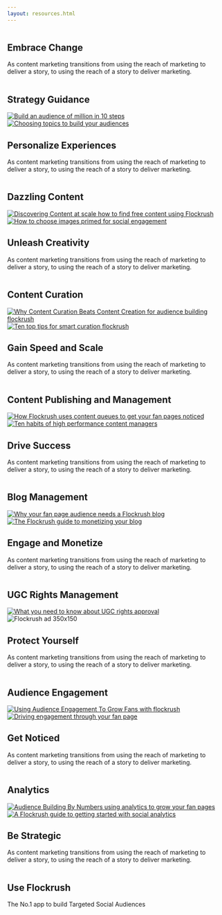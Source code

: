 ```yaml
---
layout: resources.html
---
```


<!-- Flockrush resources -->

 <div class="ui vertical stripe segment">
  <div class="ui container">
  <div class="ui padded grid">
  <div class="black row">
  <div class="column">
  <h2 class="ui inverted header">Embrace Change</h2>
  <p>As content marketing transitions from using the reach of marketing to deliver a story, to using the reach of a story to deliver marketing.</p>
</div>
</div>
  <div class="grey row">
  <div class="column">
  <h2>Strategy Guidance</h2>
</div>
</div>
  <div class="eight wide grey column">
  <a class="ui fluid image" href="/resources/How-to-build-an-audience-of-one-million-fans-in-ten-steps/"><img src="img/flockrush-build-an-audience-of-million-in-10-steps.jpg" alt="Build an audience of million in 10 steps"></a>
</div>
  <div class="eight wide grey column">
  <a class="ui fluid image" href="/resources/How-to-choose-a-topic-to-build-a-fan-page/"><img src="img/flockrush-How-to-choose-a-topic-to-build-an-audience.jpg" alt=" Choosing topics to build your audiences"></a>
</div>
  <div class="grey row">
  <div class="right aligned column">
  <h2 class="ui inverted header">Personalize Experiences</h2>
  <p>As content marketing transitions from using the reach of marketing to deliver a story, to using the reach of a story to deliver marketing.</p>
</div>
</div>
  <div class="yellow row">
  <div class="column">
  <h2>Dazzling Content</h2>
</div>
</div>
  <div class="eight wide yellow column">
  <a class="ui fluid image" href="/resources/Discovering-content-at-scale-how-to-find-high-performing-content-for-free-using-Flockrush/"><img src="/img/discovering-content-at-scale–how-to-find-free-content-using-Flockrush.jpg" alt="Discovering Content at scale how to find free content using Flockrush"></a>
</div>
  <div class="eight wide yellow column">
  <a class="ui fluid image" href="/resources/How-to-choose-images-primed-for-social-engagement/"><img src="img/How-to-choose-images-primed-for-social-engagement.jpg" alt="How to choose images primed for social engagement"></a>
</div>
  <div class="yellow row">
  <div class="column">
  <h2 class="ui inverted header">Unleash Creativity</h2>
  <p>As content marketing transitions from using the reach of marketing to deliver a story, to using the reach of a story to deliver marketing.</p>
</div>
</div>
  <div class="purple row">
  <div class="column">
  <h2>Content Curation</h2>
</div>
</div>
  <div class="eight wide purple column">
  <a class="ui fluid image" href="/resources/Why-Content-Curation-Beats-Content-Creation-for-audience-building/"><img src="/img/Why-Content-Curation-Beats-Content-Creation-for-audience-building-flockrush.jpg" alt="Why Content Curation Beats Content Creation for audience building flockrush"></a>
</div>
  <div class="eight wide purple column">
  <a class="ui fluid image" href="/resources/Ten-top-tips-for-smart-curation/"><img src="/img/Ten-top-tips-for-smart-curation-flockrush.jpg" alt="Ten top tips for smart curation flockrush"></a>
</div>
  <div class="purple row">
  <div class="right aligned column">
  <h2 class="ui inverted header">Gain Speed and Scale</h2>
  <p>As content marketing transitions from using the reach of marketing to deliver a story, to using the reach of a story to deliver marketing.</p>
</div>
</div>
  <div class="red row">
  <div class="column">
  <h2>Content Publishing and Management</h2>
</div>
</div>
  <div class="eight wide red column">
  <a class="ui fluid image" href="/resources/How-Flockrush-uses-content-queues-to-get-your-fan-pages-noticed/"><img src="/img/How-Flockrush-uses-content-queues-to-get-your-fan-pages-noticed.jpg" alt="How Flockrush uses content queues to get your fan pages noticed"></a>
</div>
  <div class="eight wide red column">
  <a class="ui fluid image" href="/resources/Ten-habits-of-high-performance-content-managers/"><img src="/img/Ten-habits-of-high-performance-content-managers.jpg" alt="Ten habits of high performance content managers"></a>
</div>
  <div class="red row">
  <div class="column">
  <h2 class="ui inverted header">Drive Success</h2>
  <p>As content marketing transitions from using the reach of marketing to deliver a story, to using the reach of a story to deliver marketing.</p>
</div>
</div>
  <div class="teal row">
  <div class="column">
  <h2>Blog Management</h2>
</div>
</div>
  <div class="eight wide teal column">
  <a class="ui fluid image" href="/resources/Why-your-fan-page-audience-needs-a-Flockrush-blog/"><img src="/img/Why-your-fanpage-audience-needs-a-Flockrush-blog.jpg" alt="Why your fan page audience needs a Flockrush blog"></a>
</div>
  <div class="eight wide teal column">
  <a class="ui fluid image" href="/resources/The-Flockrush-guide-to-monetizing-your-blog/"><img src="/img/The-Flockrush-guide-to-monetizing-your-blog.jpg" alt="The Flockrush guide to monetizing your blog"></a>
</div>
  <div class="teal row">
  <div class="right aligned column">
  <h2 class="ui inverted header">Engage and Monetize</h2>
  <p>As content marketing transitions from using the reach of marketing to deliver a story, to using the reach of a story to deliver marketing.</p>
</div>
</div>
  <div class="orange row">
  <div class="column">
  <h2>UGC Rights Management</h2>
</div>
</div>
  <div class="eight wide orange column">
  <a class="ui fluid image" href="/resources/What-you-need-to-know-about-UGC-rights-approval/"><img src="/img/What-you-need-to-know-about-UGC-rights-approval.jpg" alt="What you need to know about UGC rights approval"></a>
</div>
  <div class="eight wide orange column">
  <a class="ui fluid image"><img src="/img/flockrush-ad-170x125.jpg" alt="Flockrush ad 350x150"></a>
</div>
  <div class="orange row">
  <div class="column">
  <h2 class="ui inverted header">Protect Yourself</h2>
  <p>As content marketing transitions from using the reach of marketing to deliver a story, to using the reach of a story to deliver marketing.</p>
</div>
</div>
  <div class="blue row">
  <div class="column">
  <h2>Audience Engagement
        </h2>
</div>
</div>
  <div class="eight wide blue column">
  <a class="ui fluid image" href="/resources/Using-Audience-Engagement-To-Grow-Fans/"><img src="/img/Using-Audience-Engagement-To-Grow-Fans-with-flockrush.jpg" alt="Using Audience Engagement To Grow Fans with flockrush"></a>
</div>
  <div class="eight wide blue column">
  <a class="ui fluid image" href="/resources/Driving-engagement-through-your-fan-page-audience/"><img src="/img/Driving-engagement-through-your-fan-page-audience.jpg" alt="Driving engagement through your fan page"></a>
</div>
  <a class="ui fluid image" href="/resources/Driving-engagement-through-your-fan-page-audience/">
</a>
  <div class="blue row">
  <div class="right aligned column">
  <h2 class="ui inverted header">Get Noticed</h2>
  <p>As content marketing transitions from using the reach of marketing to deliver a story, to using the reach of a story to deliver marketing.</p>
</div>
</div>
  <div class="teal row">
  <div class="column">
  <h2>Analytics</h2>
</div>
</div>
  <div class="eight wide teal column">
  <a class="ui fluid image" href="/resources/Audience-Building-By-Numbers-using-analytics-to-grow-your-fan-pages/"><img src="/img/Audience-Building-By-Numbers-using-analytics-to-grow-your-fan-pages.jpg" alt="Audience Building By Numbers using analytics to grow your fan pages"></a>
</div>
  <div class="eight wide teal column">
  <a class="ui fluid image" href="/resources/The-Flockrush-guide-to-beginners-social-analytics/"><img src="/img/The-Flockrush-guide-to-beginners-social-analytics.jpg" alt="A Flockrush guide to getting started with social analytics"></a>
</div>
  <div class="teal row">
  <div class="column">
  <h2 class="ui inverted header">Be Strategic</h2>
  <p>As content marketing transitions from using the reach of marketing to deliver a story, to using the reach of a story to deliver marketing.</p>
</div>
</div>
  <div class="black row">
  <div class="right aligned column">
  <h2 class="ui inverted header">Use Flockrush</h2>
  <p>The No.1 app to build Targeted Social Audiences</p>
</div>
</div>
</div>
</div>
</div>
